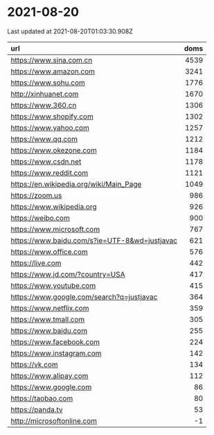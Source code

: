 # 2021-08-20

<!-- BEGIN -->
Last updated at 2021-08-20T01:03:30.908Z

url | doms
:- | -:
https://www.sina.com.cn | 4539
https://www.amazon.com | 3241
https://www.sohu.com | 1776
http://xinhuanet.com | 1670
https://www.360.cn | 1306
https://www.shopify.com | 1302
https://www.yahoo.com | 1257
https://www.qq.com | 1212
https://www.okezone.com | 1184
https://www.csdn.net | 1178
https://www.reddit.com | 1121
https://en.wikipedia.org/wiki/Main_Page | 1049
https://zoom.us | 986
https://www.wikipedia.org | 926
https://weibo.com | 900
https://www.microsoft.com | 767
https://www.baidu.com/s?ie=UTF-8&wd=justjavac | 621
https://www.office.com | 576
https://live.com | 442
https://www.jd.com/?country=USA | 417
https://www.youtube.com | 415
https://www.google.com/search?q=justjavac | 364
https://www.netflix.com | 359
https://www.tmall.com | 305
https://www.baidu.com | 255
https://www.facebook.com | 224
https://www.instagram.com | 142
https://vk.com | 134
https://www.alipay.com | 112
https://www.google.com | 86
https://taobao.com | 80
https://panda.tv | 53
http://microsoftonline.com | -1
<!-- END -->
